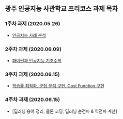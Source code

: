 ## 광주 인공지능 사관학교 프리코스 과제 목차

### 1주차 과제 (2020.05.26)
- [인공지능 사례 분석](https://github.com/gxxrxn/gj-aischool-pre/blob/master/1%EC%A3%BC%EC%B0%A8_%EA%B3%BC%EC%A0%9C.ipynb)

### 2주차 과제 (2020.06.09)
- [파이썬과 인공지능 기초수학](https://nbviewer.jupyter.org/github/gxxrxn/gj-aischool-pre/blob/master/2%E1%84%8C%E1%85%AE%E1%84%8E%E1%85%A1%E1%84%80%E1%85%AA%E1%84%8C%E1%85%A6.ipynb)

### 3주차 과제 (2020.06.15)
- [학습률 최적화, 군집 분석 구현, Cost Function 구현](https://nbviewer.jupyter.org/github/gxxrxn/gj-aischool-pre/blob/master/3%EC%A3%BC%EC%B0%A8_%EA%B3%BC%EC%A0%9C.ipynb)

### 4주차 과제 (2020.06.15)
- [딥러닝 용어 정리, 클론 코딩, 딥러닝 순전파 & 역전파 계산]
